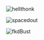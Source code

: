 ![hellthonk](https://i.imgur.com/FqSs6be.png)

![spacedout](https://i.imgur.com/LUqdG3w.jpg)

![fkdBust](https://imgur.com/u22c6fJ.png)

